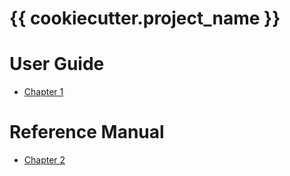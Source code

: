 # {{ cookiecutter.project_name }}

# User Guide
- [Chapter 1](./chapter_1.md)

# Reference Manual
- [Chapter 2](./chapter_2.md)
